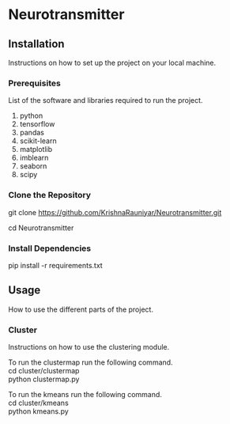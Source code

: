 # Neurotransmitter
## Installation

Instructions on how to set up the project on your local machine.

### Prerequisites

List of the software and libraries required to run the project.
1. python 
2. tensorflow
3. pandas
4. scikit-learn
5. matplotlib
6. imblearn
7. seaborn
8. scipy

### Clone the Repository
git clone https://github.com/KrishnaRauniyar/Neurotransmitter.git

cd Neurotransmitter

### Install Dependencies
pip install -r requirements.txt

## Usage

How to use the different parts of the project.

### Cluster

Instructions on how to use the clustering module.

To run the clustermap run the following command.<br>
cd cluster/clustermap<br>
python clustermap.py

To run the kmeans run the following command.<br>
cd cluster/kmeans<br>
python kmeans.py